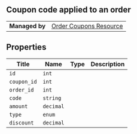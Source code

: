 ## Coupon code applied to an order

|||
|---|---|
| **Managed by** | [Order Coupons Resource](/api/stores/v2/orders/coupons)


## Properties

| Title | Name | Type | Description |
| --- | --- | --- | --- |
| `id` | `int` |
| `coupon_id` | `int` |
| `order_id` | `int` |
| `code` | `string` |
| `amount` | `decimal` |
| `type` | `enum` |
| `discount` | `decimal` |
